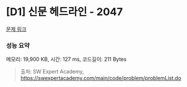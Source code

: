 # [D1] 신문 헤드라인 - 2047 

[문제 링크](https://swexpertacademy.com/main/code/problem/problemDetail.do?contestProbId=AV5QKsLaAy0DFAUq) 

### 성능 요약

메모리: 19,900 KB, 시간: 127 ms, 코드길이: 211 Bytes



> 출처: SW Expert Academy, https://swexpertacademy.com/main/code/problem/problemList.do